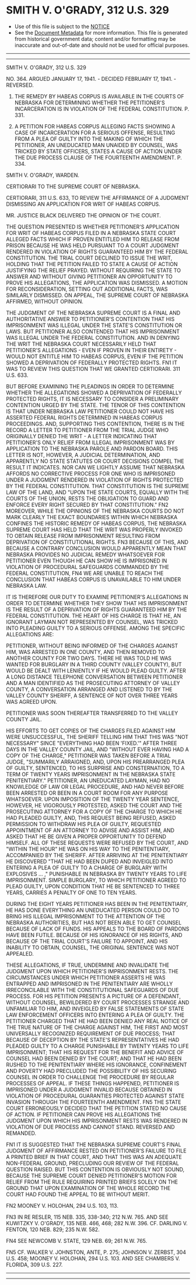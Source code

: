 ---
---

# SMITH V. O'GRADY, 312 U.S. 329

* Use of this file is subject to the [NOTICE](https://github.com/publicdocs/notice/blob/master/NOTICE)
* See the [Document Metadata](../../../) for more information.
  This file is generated from historical government data; content and/or formatting may be inaccurate and out-of-date and should not be used for official purposes.

----------
----------

SMITH V. O'GRADY, 312 U.S. 329

NO. 364.  ARGUED JANUARY 17, 1941.  - DECIDED FEBRUARY 17, 1941.  - REVERSED.

1.  THE REMEDY BY HABEAS CORPUS IS AVAILABLE IN THE COURTS OF NEBRASKA FOR DETERMINING WHETHER THE PETITIONER'S INCARCERATION IS IN VIOLATION OF THE FEDERAL CONSTITUTION.  P. 331.

2.  A PETITION FOR HABEAS CORPUS ALLEGING FACTS SHOWING A CASE OF INCARCERATION FOR A SERIOUS OFFENSE, RESULTING FROM A PLEA OF GUILTY INTO THE MAKING OF WHICH THE PETITIONER, AN UNEDUCATED MAN UNAIDED BY COUNSEL, WAS TRICKED BY STATE OFFICERS, STATES A CAUSE OF ACTION UNDER THE DUE PROCESS CLAUSE OF THE FOURTEENTH AMENDMENT.  P. 334.

SMITH V. O'GRADY, WARDEN.

CERTIORARI TO THE SUPREME COURT OF NEBRASKA.

CERTIORARI, 311 U.S. 633, TO REVIEW THE AFFIRMANCE OF A JUDGMENT DISMISSING AN APPLICATION FOR WRIT OF HABEAS CORPUS.

MR. JUSTICE BLACK DELIVERED THE OPINION OF THE COURT.

THE QUESTION PRESENTED IS WHETHER PETITIONER'S APPLICATION FOR WRIT OF HABEAS CORPUS FILED IN A NEBRASKA STATE COURT ALLEGED FACTS WHICH IF PROVEN ENTITLED HIM TO RELEASE FROM PRISON BECAUSE HE WAS HELD PURSUANT TO A COURT JUDGMENT RENDERED IN VIOLATION OF RIGHTS GUARANTEED HIM BY THE FEDERAL CONSTITUTION.  THE TRIAL COURT DECLINED TO ISSUE THE WRIT, HOLDING THAT THE PETITION FAILED TO STATE A CAUSE OF ACTION JUSTIFYING THE RELIEF PRAYED.  WITHOUT REQUIRING THE STATE TO ANSWER AND WITHOUT GIVING PETITIONER AN OPPORTUNITY TO PROVE HIS ALLEGATIONS, THE APPLICATION WAS DISMISSED.  A MOTION FOR RECONSIDERATION, SETTING OUT ADDITIONAL FACTS, WAS SIMILARLY DISMISSED.  ON APPEAL, THE SUPREME COURT OF NEBRASKA AFFIRMED, WITHOUT OPINION.

THE JUDGMENT OF THE NEBRASKA SUPREME COURT IS A FINAL AND AUTHORITATIVE ANSWER TO PETITIONER'S CONTENTION THAT HIS IMPRISONMENT WAS ILLEGAL UNDER THE STATE'S CONSTITUTION OR LAWS.  BUT PETITIONER ALSO CONTENDED THAT HIS IMPRISONMENT WAS ILLEGAL UNDER THE FEDERAL CONSTITUTION.  AND IN DENYING THE WRIT THE NEBRASKA COURT NECESSARILY HELD THAT PETITIONER'S ALLEGATIONS - EVEN IF PROVEN IN THEIR ENTIRETY - WOULD NOT ENTITLE HIM TO HABEAS CORPUS, EVEN IF THE PETITION SHOWED A DEPRIVATION OF FEDERALLY PROTECTED RIGHTS.  FN1  IT WAS TO REVIEW THIS QUESTION THAT WE GRANTED CERTIORARI.  311 U.S. 633.

BUT BEFORE EXAMINING THE PLEADINGS IN ORDER TO DETERMINE WHETHER THE ALLEGATIONS SHOWED A DEPRIVATION OF FEDERALLY PROTECTED RIGHTS, IT IS NECESSARY TO CONSIDER A PRELIMINARY CONTENTION URGED BY THE STATE.  THE TENOR OF THIS CONTENTION IS THAT UNDER NEBRASKA LAW PETITIONER COULD NOT HAVE HIS ASSERTED FEDERAL RIGHTS DETERMINED IN HABEAS CORPUS PROCEEDINGS.  AND, SUPPORTING THIS CONTENTION, THERE IS IN THE RECORD A LETTER TO PETITIONER FROM THE TRIAL JUDGE WHO ORIGINALLY DENIED THE WRIT - A LETTER INDICATING THAT PETITIONER'S ONLY RELIEF FROM ILLEGAL IMPRISONMENT WAS BY APPLICATION TO THE NEBRASKA PAROLE AND PARDON BOARD.  THIS LETTER IS NOT, HOWEVER, A JUDICIAL DETERMINATION, AND APPARENTLY NO STATE STATUTES OR COURT DECISIONS COMPEL THE RESULT IT INDICATES.  NOR CAN WE LIGHTLY ASSUME THAT NEBRASKA AFFORDS NO CORRECTIVE PROCESS FOR ONE WHO IS IMPRISONED UNDER A JUDGMENT RENDERED IN VIOLATION OF RIGHTS PROTECTED BY THE FEDERAL CONSTITUTION.  THAT CONSTITUTION IS THE SUPREME LAW OF THE LAND, AND "UPON THE STATE COURTS, EQUALLY WITH THE COURTS OF THE UNION, RESTS THE OBLIGATION TO GUARD AND ENFORCE EVERY RIGHT SECURED BY THAT CONSTITUTION."  FN2 MOREOVER, WHILE THE OPINIONS OF THE NEBRASKA COURTS DO NOT MARK CLEARLY THE EXACT BOUNDARIES WITHIN WHICH NEBRASKA CONFINES THE HISTORIC REMEDY OF HABEAS CORPUS, THE NEBRASKA SUPREME COURT HAS HELD THAT THE WRIT WAS PROPERLY INVOKED TO OBTAIN RELEASE FROM IMPRISONMENT RESULTING FROM DEPRIVATION OF CONSTITUTIONAL RIGHTS.  FN3  BECAUSE OF THIS, AND BECAUSE A CONTRARY CONCLUSION WOULD APPARENTLY MEAN THAT NEBRASKA PROVIDES NO JUDICIAL REMEDY WHATSOEVER FOR PETITIONER EVEN THOUGH HE CAN SHOW HE IS IMPRISONED IN VIOLATION OF PROCEDURAL SAFEGUARDS COMMANDED BY THE FEDERAL CONSTITUTION,  FN4  WE ARE UNABLE TO REACH THE CONCLUSION THAT HABEAS CORPUS IS UNAVAILABLE TO HIM UNDER NEBRASKA LAW.

IT IS THEREFORE OUR DUTY TO EXAMINE PETITIONER'S ALLEGATIONS IN ORDER TO DETERMINE WHETHER THEY SHOW THAT HIS IMPRISONMENT IS THE RESULT OF A DEPRIVATION OF RIGHTS GUARANTEED HIM BY THE FEDERAL CONSTITUTION.  THE HEART OF HIS CHARGE IS THAT HE, AN IGNORANT LAYMAN NOT REPRESENTED BY COUNSEL, WAS TRICKED INTO PLEADING GUILTY TO A SERIOUS OFFENSE.  AMONG THE SPECIFIC ALLEGATIONS ARE:

PETITIONER, WITHOUT BEING INFORMED OF THE CHARGES AGAINST HIM, WAS ARRESTED IN ONE COUNTY, AND THEN REMOVED TO ANOTHER COUNTY FOR TWO DAYS.  THERE HE WAS TOLD HE WAS WANTED FOR BURGLARY IN A THIRD COUNTY (VALLEY COUNTY), BUT WOULD BE DEALT WITH LENIENTLY IF HE WOULD PLEAD GUILTY.  AFTER A LONG DISTANCE TELEPHONE CONVERSATION BETWEEN PETITIONER AND A MAN IDENTIFIED AS THE PROSECUTING ATTORNEY OF VALLEY COUNTY, A CONVERSATION ARRANGED AND LISTENED TO BY THE VALLEY COUNTY SHERIFF, A SENTENCE OF NOT OVER THREE YEARS WAS AGREED UPON.

PETITIONER WAS SOON THEREAFTER TRANSFERRED TO THE VALLEY COUNTY JAIL.

HIS EFFORTS TO GET COPIES OF THE CHARGES FILED AGAINST HIM WERE UNSUCCESSFUL, THE SHERIFF TELLING HIM THAT THIS WAS "NOT NECESSARY" SINCE "EVERYTHING HAD BEEN 'FIXED.'"  AFTER THREE DAYS IN THE VALLEY COUNTY JAIL, AND "WITHOUT EVER HAVING HAD A COPY OF THE CHARGE," PETITIONER WAS TAKEN BEFORE A TRIAL JUDGE, "SUMMARILY ARRAIGNED, AND, UPON HIS PREARRANGED PLEA OF GUILTY, SENTENCED, TO HIS SURPRISE AND CONSTERNATION, TO A TERM OF TWENTY YEARS IMPRISONMENT IN THE NEBRASKA STATE PENITENTIARY."  PETITIONER, AN UNEDUCATED LAYMAN, HAD NO KNOWLEDGE OF LAW OR LEGAL PROCEDURE, AND HAD NEVER BEFORE BEEN ARRESTED OR BEEN IN A COURT ROOM FOR ANY PURPOSE WHATSOEVER.  UPON IMPOSITION OF THE TWENTY YEAR SENTENCE, HOWEVER, HE VIGOROUSLY PROTESTED, ASKED THE COURT AND THE PROSECUTING ATTORNEY FOR A COPY OF THE CHARGE TO WHICH HE HAD PLEADED GUILTY, AND, THIS REQUEST BEING REFUSED, ASKED PERMISSION TO WITHDRAW HIS PLEA OF GUILTY, REQUESTED APPOINTMENT OF AN ATTORNEY TO ADVISE AND ASSIST HIM, AND ASKED THAT HE BE GIVEN A PROPER OPPORTUNITY TO DEFEND HIMSELF.  ALL OF THESE REQUESTS WERE REFUSED BY THE COURT, AND "WITHIN THE HOUR" HE WAS ON HIS WAY TO THE PENITENTIARY, ACCOMPANIED BY THE SHERIFF.  AFTER ARRIVING AT THE PENITENTIARY HE DISCOVERED "THAT HE HAD BEEN DUPED AND INVEIGLED INTO ENTERING A PLEA OF GUILTY TO A CHARGE OF BURGLARY WITH EXPLOSIVES  ...  ," PUNISHABLE IN NEBRASKA BY TWENTY YEARS TO LIFE IMPRISONMENT.  SIMPLE BURGLARY, TO WHICH PETITIONER AGREED TO PLEAD GUILTY, UPON CONDITION THAT HE BE SENTENCED TO THREE YEARS, CARRIES A PENALTY OF ONE TO TEN YEARS.

DURING THE EIGHT YEARS PETITIONER HAS BEEN IN THE PENITENTIARY, HE HAS DONE EVERYTHING AN UNEDUCATED PERSON COULD DO TO BRING HIS ILLEGAL IMPRISONMENT TO THE ATTENTION OF THE NEBRASKA AUTHORITIES, BUT HAS NOT BEEN ABLE TO GET COUNSEL BECAUSE OF LACK OF FUNDS.  HIS APPEALS TO THE BOARD OF PARDONS HAVE BEEN FUTILE.  BECAUSE OF HIS IGNORANCE OF HIS RIGHTS, AND BECAUSE OF THE TRIAL COURT'S FAILURE TO APPOINT, AND HIS INABILITY TO OBTAIN, COUNSEL, THE ORIGINAL SENTENCE WAS NOT APPEALED.

THESE ALLEGATIONS, IF TRUE, UNDERMINE AND INVALIDATE THE JUDGMENT UPON WHICH PETITIONER'S IMPRISONMENT RESTS.  THE CIRCUMSTANCES UNDER WHICH PETITIONER ASSERTS HE WAS ENTRAPPED AND IMPRISONED IN THE PENITENTIARY ARE WHOLLY IRRECONCILABLE WITH THE CONSTITUTIONAL SAFEGUARDS OF DUE PROCESS.  FOR HIS PETITION PRESENTS A PICTURE OF A DEFENDANT, WITHOUT COUNSEL, BEWILDERED BY COURT PROCESSES STRANGE AND UNFAMILIAR TO HIM, AND INVEIGLED BY FALSE STATEMENTS OF STATE LAW ENFORCEMENT OFFICERS INTO ENTERING A PLEA OF GUILTY.  THE PETITIONER CHARGED THAT HE HAD BEEN DENIED ANY REAL NOTICE OF THE TRUE NATURE OF THE CHARGE AGAINST HIM, THE FIRST AND MOST UNIVERSALLY RECOGNIZED REQUIREMENT OF DUE PROCESS; THAT BECAUSE OF DECEPTION BY THE STATE'S REPRESENTATIVES HE HAD PLEADED GUILTY TO A CHARGE PUNISHABLE BY TWENTY YEARS TO LIFE IMPRISONMENT; THAT HIS REQUEST FOR THE BENEFIT AND ADVICE OF COUNSEL HAD BEEN DENIED BY THE COURT; AND THAT HE HAD BEEN RUSHED TO THE PENITENTIARY WHERE HIS IGNORANCE, CONFINEMENT AND POVERTY HAD PRECLUDED THE POSSIBILITY OF HIS SECURING COUNSEL IN ORDER TO CHALLENGE THE PROCEDURE BY REGULAR PROCESSES OF APPEAL.  IF THESE THINGS HAPPENED, PETITIONER IS IMPRISONED UNDER A JUDGMENT INVALID BECAUSE OBTAINED IN VIOLATION OF PROCEDURAL GUARANTIES PROTECTED AGAINST STATE INVASION THROUGH THE FOURTEENTH AMENDMENT.  FN5  THE STATE COURT ERRONEOUSLY DECIDED THAT THE PETITION STATED NO CAUSE OF ACTION.  IF PETITIONER CAN PROVE HIS ALLEGATIONS THE JUDGMENT UPON WHICH HIS IMPRISONMENT RESTS WAS RENDERED IN VIOLATION OF DUE PROCESS AND CANNOT STAND.  REVERSED AND REMANDED.

FN1  IT IS SUGGESTED THAT THE NEBRASKA SUPREME COURT'S FINAL JUDGMENT OF AFFIRMANCE RESTED ON PETITIONER'S FAILURE TO FILE A PRINTED BRIEF IN THAT COURT, AND THAT THIS WAS AN ADEQUATE NON-FEDERAL GROUND, PRECLUDING OUR REVIEW OF THE FEDERAL QUESTION RAISED.  BUT THIS CONTENTION IS OBVIOUSLY NOT SOUND, BECAUSE THE SUPREME COURT DENIED PETITIONER'S MOTION FOR RELIEF FROM THE RULE REQUIRING PRINTED BRIEFS SOLELY ON THE GROUND THAT UPON EXAMINATION OF THE WHOLE RECORD THE COURT HAD FOUND THE APPEAL TO BE WITHOUT MERIT.

FN2  MOONEY V. HOLOHAN, 294 U.S. 103, 113.

FN3  IN RE RESLER, 115 NEB. 335, 338-340; 212 N.W. 765.  AND SEE KUWITZKY V. O'GRADY, 135 NEB. 466, 468; 282 N.W. 396.  CF. DARLING V. FENTON, 120 NEB. 829; 235 N.W. 582.

FN4  SEE NEWCOMB V. STATE, 129 NEB. 69; 261 N.W. 765.

FN5  CF. WALKER V. JOHNSTON, ANTE, P. 275; JOHNSON V. ZERBST, 304 U.S. 458; MOONEY V. HOLOHAN, 294 U.S. 103.  AND SEE CHAMBERS V. FLORIDA, 309 U.S. 227.


----------
----------

